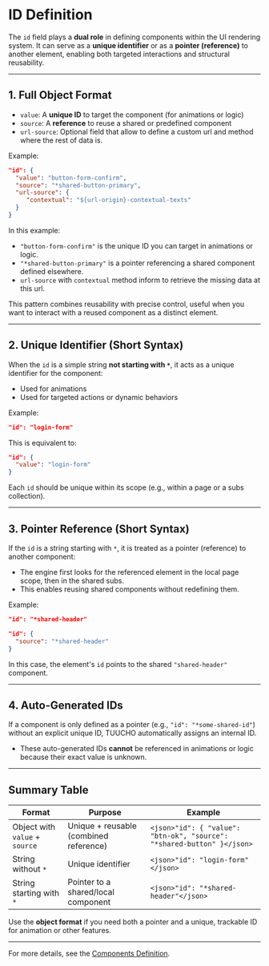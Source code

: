 # ID Definition

The `id` field plays a **dual role** in defining components within the UI rendering system. It can serve as a **unique identifier** or as a **pointer (reference)** to another element, enabling both targeted interactions and structural reusability.

---

## 1. Full Object Format

- `value`: A **unique ID** to target the component (for animations or logic)
- `source`: A **reference** to reuse a shared or predefined component
- `url-source`: Optional field that allow to define a custom url and method where the rest of data is.

Example:

```json
"id": {
  "value": "button-form-confirm",
  "source": "*shared-button-primary",
  "url-source": {
     "contextual": "${url-origin}-contextual-texts"
  }
}
```

In this example:

- `"button-form-confirm"` is the unique ID you can target in animations or logic.
- `"*shared-button-primary"` is a pointer referencing a shared component defined elsewhere.
- `url-source` with `contextual` method inform to retrieve the missing data at this url.

This pattern combines reusability with precise control, useful when you want to interact with a reused component as a distinct element.

---

## 2. Unique Identifier (Short Syntax)

When the `id` is a simple string **not starting with `*`**, it acts as a unique identifier for the component:

- Used for animations
- Used for targeted actions or dynamic behaviors

Example:

```json
"id": "login-form"
```

This is equivalent to:

```json
"id": {
  "value": "login-form"
}
```

Each `id` should be unique within its scope (e.g., within a page or a subs collection).

---

## 3. Pointer Reference (Short Syntax)

If the `id` is a string starting with `*`, it is treated as a pointer (reference) to another component:

- The engine first looks for the referenced element in the local page scope, then in the shared subs.
- This enables reusing shared components without redefining them.

Example:

```json
"id": "*shared-header"
```

```json
"id": {
  "source": "*shared-header"
}
```

In this case, the element's `id` points to the shared `"shared-header"` component.

---

## 4. Auto-Generated IDs

If a component is only defined as a pointer (e.g., `"id": "*some-shared-id"`) without an explicit unique ID, TUUCHO automatically assigns an internal ID.

- These auto-generated IDs **cannot** be referenced in animations or logic because their exact value is unknown.

---

## Summary Table

| Format                          | Purpose                                   | Example                                                  |
|--------------------------------|-------------------------------------------|----------------------------------------------------------|
| Object with `value` + `source` | Unique + reusable (combined reference)   | `<json>"id": { "value": "btn-ok", "source": "*shared-button" }</json>` |
| String without `*`              | Unique identifier                         | `<json>"id": "login-form"</json>`                        |
| String starting with `*`        | Pointer to a shared/local component       | `<json>"id": "*shared-header"</json>`                    |

Use the **object format** if you need both a pointer and a unique, trackable ID for animation or other features.

---

For more details, see the [Components Definition](../components-definition/index.md).
